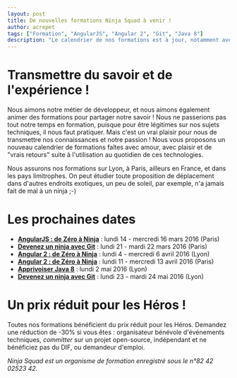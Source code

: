 ```yaml
---
layout: post
title: De nouvelles formations Ninja Squad à venir !
author: acrepet
tags: ["Formation", "AngularJS", "Angular 2", "Git", "Java 8"]
description: "Le calendrier de nos formations est à jour, notamment avec les formations AngularJS, Angular 2, Git et Java 8"
---
```


# Transmettre du savoir et de l'expérience&nbsp;!

Nous aimons notre métier de développeur, et nous aimons également animer des formations pour partager notre savoir&nbsp;! Nous ne passerions pas tout notre temps en formation, puisque pour être légitimes sur nos sujets techniques, il nous faut pratiquer. Mais c'est un vrai plaisir pour nous de transmettre nos connaissances et notre passion&nbsp;! Nous vous proposons un nouveau calendrier de formations faîtes avec amour, avec plaisir et de "vrais retours" suite à l'utilisation au quotidien de ces technologies.

Nous assurons nos formations sur Lyon, à Paris, ailleurs en France, et dans les pays limitrophes. On peut étudier toute proposition de déplacement dans d'autres endroits exotiques, un peu de soleil, par exemple, n'a jamais fait de mal à un ninja ;-)

# Les prochaines dates
- [**AngularJS&nbsp;: de Zéro à Ninja**](http://ninja-squad.fr/formations/formation-angularjs)&nbsp;: lundi 14 - mercredi 16 mars 2016 (Paris)
- [**Devenez un ninja avec Git**](http://ninja-squad.fr/formations/formation-git)&nbsp;: lundi 21 - mardi 22 mars 2016 (Paris)
- [**Angular 2&nbsp;: de Zéro à Ninja**](http://ninja-squad.fr/formations/formation-angular2)&nbsp;: lundi 4 - mercredi 6 avril 2016 (Lyon)
- [**Angular 2&nbsp;: de Zéro à Ninja**](http://ninja-squad.fr/formations/formation-angular2)&nbsp;: lundi 11 - mercredi 13 avril 2016 (Paris)
- [**Apprivoiser Java&nbsp;8**](http://ninja-squad.fr/formations/formation-java8)&nbsp;: lundi 2 mai 2016 (Lyon)
- [**Devenez un ninja avec Git**](http://ninja-squad.fr/formations/formation-git)&nbsp;: lundi 23 - mardi 24 mai 2016 (Lyon)

# Un prix réduit pour les Héros&nbsp;!
Toutes nos formations bénéficient du prix réduit pour les Héros.
Demandez une réduction de -30% si vous êtes&nbsp;: organisateur bénévole d'événements techniques, *committer* sur un projet open-source, indépendant et ne bénéficiez pas du DIF, ou demandeur d'emploi.

*Ninja Squad est un organisme de formation enregistré sous le n°82 42 02523 42.*
